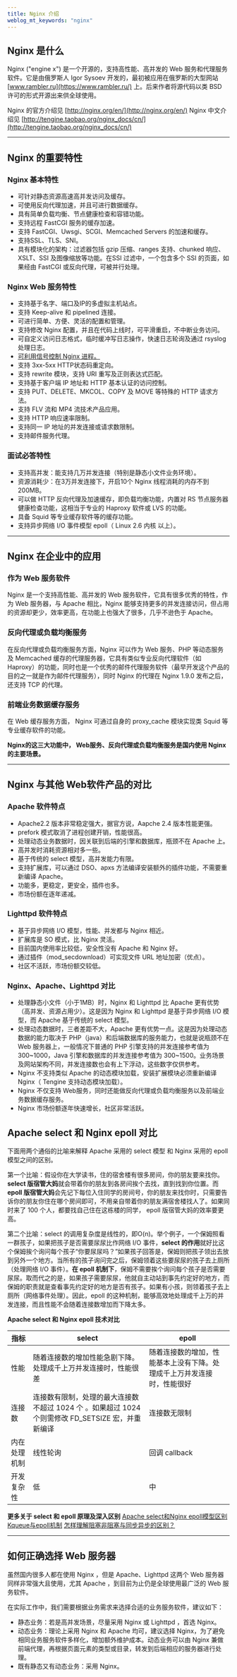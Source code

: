 ```yaml
---
title: Nginx 介绍 
weblog_mt_keywords: "nginx"
---
```


## Nginx 是什么

Nginx ("engine x") 是一个开源的，支持高性能、高并发的 Web 服务和代理服务软件。它是由俄罗斯人 Igor Sysoev 开发的，最初被应用在俄罗斯的大型网站 [www.rambler.ru](https://www.rambler.ru/) 上。后来作者将源代码以类 BSD 许可的形式开源出来供全球使用。

Nginx 的官方介绍见 [http://nginx.org/en/](http://nginx.org/en/) 
Nginx 中文介绍见 [http://tengine.taobao.org/nginx_docs/cn/](http://tengine.taobao.org/nginx_docs/cn/)


----------


## Nginx 的重要特性

### Nginx 基本特性

- 可针对静态资源高速高并发访问及缓存。
- 可使用反向代理加速，并且可进行数据缓存。
- 具有简单负载均衡、节点健康检查和容错功能。
- 支持远程 FastCGI 服务的缓存加速。
- 支持 FastCGI、Uwsgi、SCGI、Memcached Servers 的加速和缓存。
- 支持SSL、TLS、SNI。
- 具有模块化的架构：过滤器包括 gzip 压缩、ranges 支持、chunked 响应、XSLT、SSI 及图像缩放等功能。在SSI 过滤中，一个包含多个 SSI 的页面，如果经由 FastCGI 或反向代理，可被并行处理。

### Nginx Web 服务特性

- 支持基于名字、端口及IP的多虚拟主机站点。
- 支持 Keep-alive 和 pipelined 连接。
- 可进行简单、方便、灵活的配置和管理。
- 支持修改 Nginx 配置，并且在代码上线时，可平滑重启，不中断业务访问。
- 可自定义访问日志格式，临时缓冲写日志操作，快速日志轮询及通过 rsyslog 处理日志。
- [可利用信号控制 Nginx 进程。](http://nginx.org/en/docs/control.html)
- 支持 3xx-5xx HTTP状态码重定向。
- 支持 rewrite 模块，支持 URI 重写及正则表达式匹配。
- 支持基于客户端 IP 地址和 HTTP 基本认证的访问控制。
- 支持 PUT、DELETE、MKCOL、COPY 及 MOVE 等特殊的 HTTP 请求方法。
- 支持 FLV 流和 MP4 流技术产品应用。
- 支持 HTTP 响应速率限制。
- 支持同一 IP 地址的并发连接或请求数限制。
- 支持邮件服务代理。

### 面试必答特性

- 支持高并发：能支持几万并发连接（特别是静态小文件业务环境）。
- 资源消耗少：在3万并发连接下，开启10个 Nginx 线程消耗的内存不到200MB。
- 可以做 HTTP 反向代理及加速缓存，即负载均衡功能，内置对 RS 节点服务器健康检查功能，这相当于专业的 Haproxy 软件或 LVS 的功能。
- 具备 Squid 等专业缓存软件等的缓存功能。
- 支持异步网络 I/O 事件模型 epoll（ Linux 2.6 内核 以上）。


----------

## Nginx 在企业中的应用

### 作为 Web 服务软件

Nginx 是一个支持高性能、高并发的 Web 服务软件，它具有很多优秀的特性，作为 Web 服务器，与 Apache 相比，Nginx 能够支持更多的并发连接访问，但占用的资源却更少，效率更高，在功能上也强大了很多，几乎不逊色于 Apache。

### 反向代理或负载均衡服务

在反向代理或负载均衡服务方面，Nginx 可以作为 Web 服务、PHP 等动态服务及 Memcached 缓存的代理服务器，它具有类似专业反向代理软件（如 Haproxy）的功能，同时也是一个优秀的邮件代理服务软件（最早开发这个产品的目的之一就是作为邮件代理服务），同时 Nginx 的代理在 Nginx 1.9.0 发布之后，还支持 TCP 的代理。

### 前端业务数据缓存服务

在 Web 缓存服务方面， Nginx 可通过自身的 proxy_cache 模块实现类 Squid 等专业缓存软件的功能。

**Nginx的这三大功能中， Web服务、反向代理或负载均衡服务是国内使用 Nginx 的主要场景。**


----------


## Nginx 与其他 Web软件产品的对比

### Apache 软件特点

- Apache2.2 版本非常稳定强大，据官方说，Aapche 2.4 版本性能更强。
- prefork 模式取消了进程创建开销，性能很高。
- 处理动态业务数据时，因关联到后端的引擎和数据库，瓶颈不在 Apache 上。
- 高并发时消耗资源相对多一些。
- 基于传统的 select 模型，高并发能力有限。
- 支持扩展库，可以通过 DSO、apxs 方法编译安装额外的插件功能，不需要重新编译 Apache。
- 功能多，更稳定，更安全，插件也多。
- 市场份额在逐年递减。

### Lighttpd 软件特点

- 基于异步网络 I/O 模型，性能、并发都与 Nginx 相近。
- 扩展库是 SO 模式，比 Nginx 灵活。
- 目前国内使用率比较低，安全性没有 Apache 和 Nginx 好。
- 通过插件（mod_secdownload）可实现文件 URL 地址加密（优点）。
- 社区不活跃，市场份额交较低。

### Nginx、Apache、Lighttpd 对比

- 处理静态小文件（小于1MB）时，Nginx 和 Lighttpd 比 Apache 更有优势（高并发、资源占用少）。这是因为 Nginx 和 Lighttpd 是基于异步网络 I/O 模型，而 Apache 基于传统的 select 模型。
- 处理动态数据时，三者差距不大，Apache 更有优势一点。这是因为处理动态数据的能力取决于 PHP（java）和后端数据库的服务能力，也就是说瓶颈不在 Web 服务器上，一般情况下普通的 PHP 引擎支持的并发连接参考值为 300~1000，Java 引擎和数据库的并发连接参考值为 300~1500。业务场景及网站架构不同，并发连接数也会有上下浮动，这些数字仅供参考。
- Nginx 不支持类似 Apache 的动态模块加载，安装扩展模块必须重新编译 Nginx（ Tengine 支持动态模块加载）。
- Nginx 不仅支持 Web服务，同时还能做反向代理或负载均衡服务以及前端业务数据缓存服务。
- Nginx 市场份额逐年快速增长，社区非常活跃。

## Apache select 和 Nginx epoll 对比

下面用两个通俗的比喻来解释 Apache 采用的 select 模型 和 Nginx 采用的 epoll 模型之间的区别。

第一个比喻：假设你在大学读书，住的宿舍楼有很多房间，你的朋友要来找你。**select 版宿管大妈**就会带着你的朋友到各房间挨个去找，直到找到你位置。而 **epoll 版宿管大妈**会先记下每位入住同学的房间号，你的朋友来找你时，只需要告诉你的朋友你住在哪个房间即可，不用亲自带着你的朋友满宿舍楼找人了。如果同时来了 100 个人，都要找自己住在这栋楼的同学， epoll 版宿管大妈的效率要更高。

第二个比喻：select 的调用复杂度是线性的，即O(n)。举个例子，一个保姆照看一群孩子，如果把孩子是否需要尿尿比作网络 I/O 事件，**select 的作用**就好比这个保姆挨个询问每个孩子“你要尿尿吗？”如果孩子回答是，保姆则把孩子领出去放到另外一个地方。当所有的孩子询问完之后，保姆领着这些要尿尿的孩子去上厕所（处理网络 I/O 事件）。**在 epoll 机制下**，保姆不需要挨个询问每个孩子是否需要尿尿。取而代之的是，如果孩子需要尿尿，他就自主动站到事先约定好的地方，而保姆的职责就是查看事先约定好的地方是否有孩子。如果有小孩，则领着孩子去上厕所（网络事件处理）。因此，epoll 的这种机制，能够高效地处理成千上万的并发连接，而且性能不会随着连接数增加而下降太多。

**Apache select 和 Nginx epoll 技术对比**

| 指标 | select | epoll |
|---|---|---
| 性能 | 随着连接数的增加性能急剧下降。处理成千上万并发连接时，性能很差 | 随着连接数的增加，性能基本上没有下降。处理成千上万并发连接时，性能很好 |
| 连接数| 连接数有限制，处理的最大连接数不超过 1024 个 。如果超过 1024 个则需修改 FD_SETSIZE 宏，并重新编译 | 连接数无限制 |
| 内在处理机制 | 线性轮询 | 回调 callback |
| 开发复杂性 | 低 | 中 |

**更多关于 select 和 epoll 原理及深入区别**
[Apache select和Nginx epoll模型区别](http://blog.51cto.com/oldboy/1855201)
[Kqueue与epoll机制](https://www.cnblogs.com/FG123/p/5256553.html)
[怎样理解阻塞非阻塞与同步异步的区别？](https://www.zhihu.com/question/19732473)


----------
## 如何正确选择 Web 服务器

虽然国内很多人都在使用 Nginx ，但是 Apache、Lighttpd 这两个 Web 服务器同样非常强大且使用，尤其 Apache ，到目前为止仍是全球使用最广泛的 Web 服务软件。

在实际工作中，我们需要根据业务需求来选择合适的业务服务软件，建议如下：

- 静态业务：若是高并发场景，尽量采用 Nginx 或 Lighttpd ，首选 Nginx。
- 动态业务：理论上采用 Nginx 和 Apache 均可，建议选择 Nginx，为了避免相同业务服务软件多样化，增加额外维护成本。动态业务可以由 Nginx 兼做前端代理，再根据页面元素的类型或目录，转发到后端相应的服务器进行处理。
- 既有静态又有动态业务：采用 Nginx。

